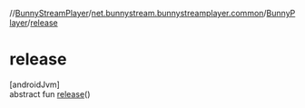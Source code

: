 //[BunnyStreamPlayer](../../../index.md)/[net.bunnystream.bunnystreamplayer.common](../index.md)/[BunnyPlayer](index.md)/[release](release.md)

# release

[androidJvm]\
abstract fun [release](release.md)()
